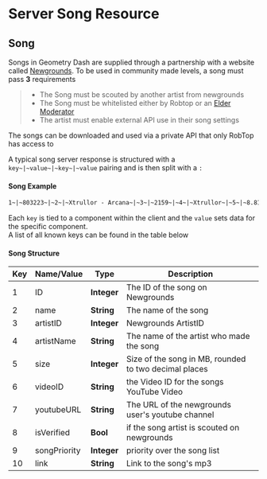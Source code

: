 # Server Song Resource

## Song

Songs in Geometry Dash are supplied through a partnership with a website called [Newgrounds](https://www.newgrounds.com/audio). To be used in community made levels, a song must pass **3** requirements

> - The Song must be scouted by another artist from newgrounds
> - The Song must be whitelisted either by Robtop or an [Elder Moderator](/topics/moderators.md)
> - The artist must enable external API use in their song settings

The songs can be downloaded and used via a private API that only RobTop has access to

A typical song server response is structured with a `key~|~value~|~key~|~value` pairing and is then split with a `:`

<!-- tabs:start -->

#### **Song Example**

```md
1~|~803223~|~2~|~Xtrullor - Arcana~|~3~|~2159~|~4~|~Xtrullor~|~5~|~8.81~|~6~|~~|~10~|~https%3A%2F%2Faudio.ngfiles.com%2F803000%2F803223_Xtrullor---Arcana.mp3%3Ff1524940372~|~7~|~UCejLri1RVC7kj8ZVNX2a53g      
```
<!-- tabs:end -->

Each `key` is tied to a component within the client and the `value` sets data for the specific component.  
A list of all known keys can be found in the table below

#### Song Structure

| Key | Name/Value                | Type                                         | Description
|-----|---------------------------|----------------------------------------------|--------------------------------------------------------------------------
| 1   | ID        | **Integer**          | The ID of the song on Newgrounds
| 2   | name       | **String**          | The name of the song
| 3   | artistID      | **Integer**          | Newgrounds ArtistID  
| 4   | artistName      | **String**          | The name of the artist who made the song
| 5   | size       | **Integer**          | Size of the song in MB, rounded to two decimal places
| 6   | videoID          | **String**          | the Video ID for the songs YouTube Video
| 7   | youtubeURL      | **String**          | The URL of the newgrounds user's youtube channel
| 8   | isVerified      | **Bool**          | if the song artist is scouted on newgrounds
| 9   | songPriority              | **Integer**                                  | priority over the song list
| 10  | link       | **String**          | Link to the song's mp3
